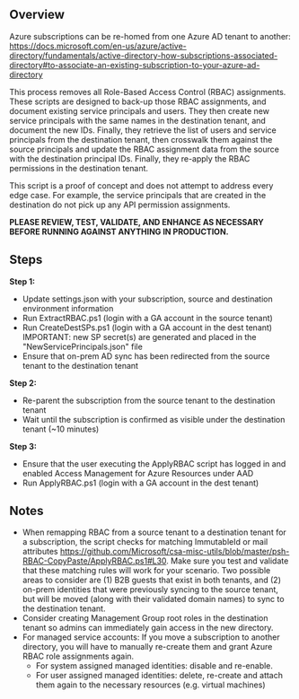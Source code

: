﻿## Overview

Azure subscriptions can be re-homed from one Azure AD tenant to another: https://docs.microsoft.com/en-us/azure/active-directory/fundamentals/active-directory-how-subscriptions-associated-directory#to-associate-an-existing-subscription-to-your-azure-ad-directory

This process removes all Role-Based Access Control (RBAC) assignments. These scripts are designed to back-up those RBAC assignments, 
and document existing service principals and users. They then create new service principals with the same names in the destination 
tenant, and document the new IDs. Finally, they retrieve the list of users and service principals from the destination tenant, then 
crosswalk them against the source principals and update the RBAC assignment data from the source with the destination principal IDs.
Finally, they re-apply the RBAC permissions in the destination tenant.

This script is a proof of concept and does not attempt to address every edge case. For example, the service principals that are created
in the destination do not pick up any API permission assignments. 

__PLEASE REVIEW, TEST, VALIDATE, AND ENHANCE AS NECESSARY BEFORE RUNNING AGAINST ANYTHING IN PRODUCTION.__

## Steps

__Step 1:__

* Update settings.json with your subscription, source and destination environment information
* Run ExtractRBAC.ps1 (login with a GA account in the source tenant)
* Run CreateDestSPs.ps1 (login with a GA account in the dest tenant)
    IMPORTANT: new SP secret(s) are generated and placed in the "NewServicePrincipals.json" file
* Ensure that on-prem AD sync has been redirected from the source tenant to the destination tenant

__Step 2:__

* Re-parent the subscription from the source tenant to the destination tenant
* Wait until the subscription is confirmed as visible under the destination tenant (~10 minutes)

__Step 3:__

* Ensure that the user executing the ApplyRBAC script has logged in and enabled Access Management for Azure Resources under AAD
* Run ApplyRBAC.ps1 (login with a GA account in the dest tenant)

## Notes

* When remapping RBAC from a source tenant to a destination tenant for a subscription, the script checks for matching ImmutableId or mail attributes
https://github.com/Microsoft/csa-misc-utils/blob/master/psh-RBAC-CopyPaste/ApplyRBAC.ps1#L30. Make sure you test and validate that these matching rules 
will work for your scenario. Two possible areas to consider are (1) B2B guests that exist in both tenants, and (2) on-prem identities that were 
previously syncing to the source tenant, but will be moved (along with their validated domain names) to sync to the destination tenant.
* Consider creating Management Group root roles in the destination tenant so admins can immediately gain access 
in the new directory.
* For managed service accounts: If you move a subscription to another directory, you will have to manually 
re-create them and grant Azure RBAC role assignments again.
   * For system assigned managed identities: disable and re-enable.
   * For user assigned managed identities: delete, re-create and attach them again to the necessary resources (e.g. virtual machines)
